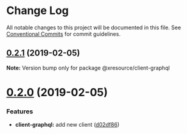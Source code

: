# Change Log

All notable changes to this project will be documented in this file.
See [Conventional Commits](https://conventionalcommits.org) for commit guidelines.

## [0.2.1](https://github.com/pedronauck/xresource/compare/v0.2.0...v0.2.1) (2019-02-05)

**Note:** Version bump only for package @xresource/client-graphql





# [0.2.0](https://github.com/pedronauck/xresource/compare/v0.1.2...v0.2.0) (2019-02-05)


### Features

* **client-graphql:** add new client ([d02df86](https://github.com/pedronauck/xresource/commit/d02df86))
